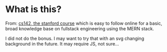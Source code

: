 # What is this?
From: [cs142, the stanford course](http://web.stanford.edu/class/cs142/project1.html) which is easy
to follow online for a basic, broad knowledge base on fullstack engineering using the MERN stack.

I did not do the bonus. I may want to try that with an svg changing background in the future. It may
require JS, not sure...